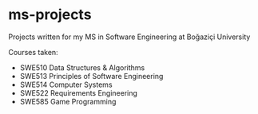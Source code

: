 # ms-projects
Projects written for my MS in Software Engineering at Boğaziçi University

Courses taken:
- SWE510 Data Structures & Algorithms
- SWE513 Principles of Software Engineering
- SWE514 Computer Systems
- SWE522 Requirements Engineering
- SWE585 Game Programming
